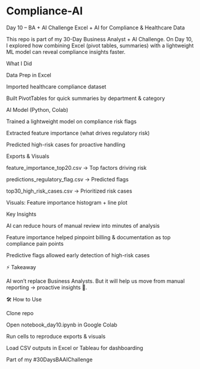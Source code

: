 # Compliance-AI
Day 10 – BA + AI Challenge
Excel + AI for Compliance & Healthcare Data

This repo is part of my 30-Day Business Analyst + AI Challenge.
On Day 10, I explored how combining Excel (pivot tables, summaries) with a lightweight ML model can reveal compliance insights faster.

 What I Did

Data Prep in Excel

Imported healthcare compliance dataset

Built PivotTables for quick summaries by department & category

AI Model (Python, Colab)

Trained a lightweight model on compliance risk flags

Extracted feature importance (what drives regulatory risk)

Predicted high-risk cases for proactive handling

Exports & Visuals

feature_importance_top20.csv → Top factors driving risk

predictions_regulatory_flag.csv → Predicted flags

top30_high_risk_cases.csv → Prioritized risk cases

Visuals: Feature importance histogram + line plot

 Key Insights

AI can reduce hours of manual review into minutes of analysis

Feature importance helped pinpoint billing & documentation as top compliance pain points

Predictive flags allowed early detection of high-risk cases

⚡ Takeaway

AI won’t replace Business Analysts.
But it will help us move from manual reporting → proactive insights 🚀.

🛠️ How to Use

Clone repo

Open notebook_day10.ipynb in Google Colab

Run cells to reproduce exports & visuals

Load CSV outputs in Excel or Tableau for dashboarding

 Part of my #30DaysBAAIChallenge
